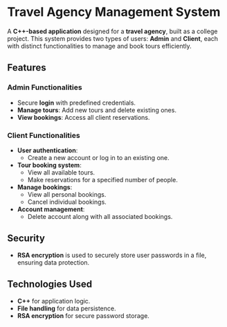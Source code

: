 # Travel Agency Management System  

A **C++-based application** designed for a **travel agency**, built as a college project. This system provides two types of users: **Admin** and **Client**, each with distinct functionalities to manage and book tours efficiently.  

## Features  

### Admin Functionalities  
- Secure **login** with predefined credentials.  
- **Manage tours**: Add new tours and delete existing ones.  
- **View bookings**: Access all client reservations.  

### Client Functionalities  
- **User authentication**:  
  - Create a new account or log in to an existing one.  
- **Tour booking system**:  
  - View all available tours.  
  - Make reservations for a specified number of people.  
- **Manage bookings**:  
  - View all personal bookings.  
  - Cancel individual bookings.  
- **Account management**:  
  - Delete account along with all associated bookings.  

## Security  
- **RSA encryption** is used to securely store user passwords in a file, ensuring data protection.  

## Technologies Used  
- **C++** for application logic.  
- **File handling** for data persistence.  
- **RSA encryption** for secure password storage. 
